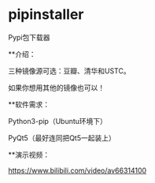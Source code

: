 # pipinstaller
Pypi包下载器

**介绍：

三种镜像源可选：豆瓣、清华和USTC。

如果你想用其他的镜像也可以！

**软件需求：

Python3-pip（Ubuntu环境下）

PyQt5（最好连同把Qt5一起装上）

**演示视频：

https://www.bilibili.com/video/av66314100
